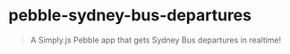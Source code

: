 # pebble-sydney-bus-departures

>   A Simply.js Pebble app that gets Sydney Bus departures in realtime!



